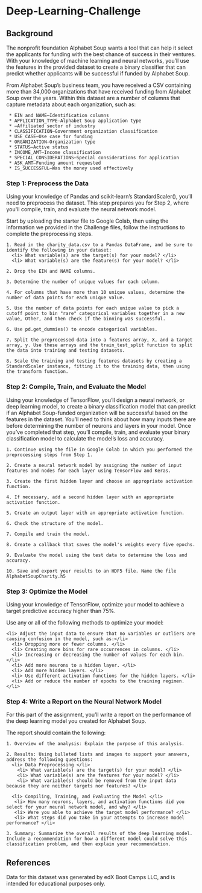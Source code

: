# Deep-Learning-Challenge


## Background

The nonprofit foundation Alphabet Soup wants a tool that can help it select the applicants for funding with the best chance of success in their ventures. With your knowledge of machine learning and neural networks, you’ll use the features in the provided dataset to create a binary classifier that can predict whether applicants will be successful if funded by Alphabet Soup.

From Alphabet Soup’s business team, you have received a CSV containing more than 34,000 organizations that have received funding from Alphabet Soup over the years. Within this dataset are a number of columns that capture metadata about each organization, such as:

     * EIN and NAME—Identification columns 
     * APPLICATION_TYPE—Alphabet Soup application type 
     * —Affiliated sector of industry 
     * CLASSIFICATION—Government organization classification 
     * USE_CASE—Use case for funding 
     * ORGANIZATION—Organization type 
     * STATUS—Active status
     * INCOME_AMT—Income classification 
     * SPECIAL_CONSIDERATIONS—Special considerations for application 
     * ASK_AMT—Funding amount requested
     * IS_SUCCESSFUL—Was the money used effectively 



### Step 1: Preprocess the Data

Using your knowledge of Pandas and scikit-learn’s StandardScaler(), you’ll need to preprocess the dataset. This step prepares you for Step 2, where you'll compile, train, and evaluate the neural network model.

Start by uploading the starter file to Google Colab, then using the information we provided in the Challenge files, follow the instructions to complete the preprocessing steps.

    1. Read in the charity_data.csv to a Pandas DataFrame, and be sure to identify the following in your dataset:
      <li> What variable(s) are the target(s) for your model? </li>
      <li> What variable(s) are the feature(s) for your model? </li>
    
    2. Drop the EIN and NAME columns.
    
    3. Determine the number of unique values for each column.
    
    4. For columns that have more than 10 unique values, determine the number of data points for each unique value.
    
    5. Use the number of data points for each unique value to pick a cutoff point to bin "rare" categorical variables together in a new value, Other, and then check if the binning was successful.
    
    6. Use pd.get_dummies() to encode categorical variables.
    
    7. Split the preprocessed data into a features array, X, and a target array, y. Use these arrays and the train_test_split function to split the data into training and testing datasets.
    
    8. Scale the training and testing features datasets by creating a StandardScaler instance, fitting it to the training data, then using the transform function. 



### Step 2: Compile, Train, and Evaluate the Model

Using your knowledge of TensorFlow, you’ll design a neural network, or deep learning model, to create a binary classification model that can predict if an Alphabet Soup-funded organization will be successful based on the features in the dataset. You’ll need to think about how many inputs there are before determining the number of neurons and layers in your model. Once you’ve completed that step, you’ll compile, train, and evaluate your binary classification model to calculate the model’s loss and accuracy.

    1. Continue using the file in Google Colab in which you performed the preprocessing steps from Step 1.
    
    2. Create a neural network model by assigning the number of input features and nodes for each layer using TensorFlow and Keras.
    
    3. Create the first hidden layer and choose an appropriate activation function.
    
    4. If necessary, add a second hidden layer with an appropriate activation function.
    
    5. Create an output layer with an appropriate activation function.
    
    6. Check the structure of the model.
    
    7. Compile and train the model.
    
    8. Create a callback that saves the model's weights every five epochs.
    
    9. Evaluate the model using the test data to determine the loss and accuracy.
    
    10. Save and export your results to an HDF5 file. Name the file AlphabetSoupCharity.h5


   
### Step 3: Optimize the Model

Using your knowledge of TensorFlow, optimize your model to achieve a target predictive accuracy higher than 75%.

Use any or all of the following methods to optimize your model:

    <li> Adjust the input data to ensure that no variables or outliers are causing confusion in the model, such as:</li>
      <li> Dropping more or fewer columns. </li>
      <li> Creating more bins for rare occurrences in columns. </li>
      <li> Increasing or decreasing the number of values for each bin. </li>
      <li> Add more neurons to a hidden layer. </li>
      <li> Add more hidden layers. </li>
      <li> Use different activation functions for the hidden layers. </li>
      <li> Add or reduce the number of epochs to the training regimen. </li>



### Step 4: Write a Report on the Neural Network Model
For this part of the assignment, you’ll write a report on the performance of the deep learning model you created for Alphabet Soup.

The report should contain the following:

    1. Overview of the analysis: Explain the purpose of this analysis.
    
    2. Results: Using bulleted lists and images to support your answers, address the following questions:
      <li> Data Preprocessing </li>
        <li> What variable(s) are the target(s) for your model? </li>
        <li> What variable(s) are the features for your model? </li>
        <li> What variable(s) should be removed from the input data because they are neither targets nor features? </li>
    
      <li> Compiling, Training, and Evaluating the Model </li>
       <li> How many neurons, layers, and activation functions did you select for your neural network model, and why? </li>
       <li> Were you able to achieve the target model performance? </li>
       <li> What steps did you take in your attempts to increase model performance? </li>
    
    3. Summary: Summarize the overall results of the deep learning model. Include a recommendation for how a different model could solve this classification problem, and then explain your recommendation.


## References
Data for this dataset was generated by edX Boot Camps LLC, and is intended for educational purposes only.





